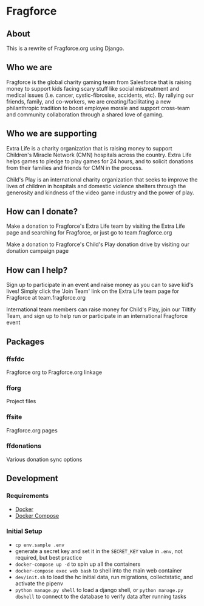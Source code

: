 # Fragforce
## About
This is a rewrite of Fragforce.org using Django. 

## Who we are
Fragforce is the global charity gaming team from Salesforce that is raising money to support kids facing scary stuff
like social mistreatment and medical issues (i.e. cancer, cystic-fibrosise, accidents, etc). By rallying our
friends, family, and co-workers, we are creating/facilitating a new philanthropic tradition to boost employee morale
and support cross-team and community collaboration through a shared love of gaming.

## Who we are supporting
Extra Life is a charity organization that is raising money to support Children's Miracle Network (CMN) hospitals
across the country. Extra Life helps games to pledge to play games for 24 hours, and to solicit donations from their
families and friends for CMN in the process.

Child's Play is an international charity organization that seeks to improve the lives of children in hospitals and
domestic violence shelters through the generosity and kindness of the video game industry and the power of play.

## How can I donate?
Make a donation to Fragforce's Extra Life team by visiting the Extra Life page and searching for Fragforce, or just
go to team.fragforce.org

Make a donation to Fragforce's Child's Play donation drive by visiting our donation campaign page

## How can I help?
Sign up to participate in an event and raise money as you can to save kid's lives! Simply click the 'Join Team' link
on the Extra Life team page for Fragforce at team.fragforce.org

International team members can raise money for Child's Play, join our Tiltify Team, and sign up to help run or
participate in an international Fragforce event

## Packages

### ffsfdc
Fragforce org to Fragforce.org linkage

### fforg
Project files

### ffsite
Fragforce.org pages

### ffdonations
Various donation sync options

## Development

### Requirements

* [Docker](https://docker.com) 
* [Docker Compose](https://docs.docker.com/compose/)

### Initial Setup

* `cp env.sample .env`
* generate a secret key and set it in the `SECRET_KEY` value in `.env`, not required, but best practice
* `docker-compose up -d` to spin up all the containers
* `docker-compose exec web bash` to shell into the main web container
* `dev/init.sh` to load the hc initial data, run migrations, collectstatic, and activate the pipenv
* `python manage.py shell` to load a django shell, or `python manage.py dbshell` to connect to the database to verify data after running tasks
